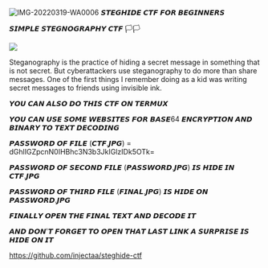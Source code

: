 ![IMG-20220319-WA0006](https://user-images.githubusercontent.com/84721027/159127191-10f38c4f-72bb-40f8-be1b-2fb517977bbc.jpg)
𝙎𝙏𝙀𝙂𝙃𝙄𝘿𝙀 𝘾𝙏𝙁 𝙁𝙊𝙍 𝘽𝙀𝙂𝙄𝙉𝙉𝙀𝙍𝙎

𝙎𝙄𝙈𝙋𝙇𝙀 𝙎𝙏𝙀𝙂𝙉𝙊𝙂𝙍𝘼𝙋𝙃𝙔 𝘾𝙏𝙁 🏳🏳

<p>

   <img src= "https://camo.githubusercontent.com/71b837571c48af3aa60a73dbc9d5936aa359d78efbfa8a6743cbbbc16b80ef4d/68747470733a2f2f63646e2e646973636f72646170702e636f6d2f6174746163686d656e74732f3830353930323039333930363630383138362f3830353931333937323533353539303932322f74656e6f722e676966"/>

</p>




Steganography is the practice of hiding a secret message in something that is not secret. But cyberattackers use steganography to do more than share messages. One of the first things I remember doing as a kid was writing secret messages to friends using invisible ink.




𝙔𝙊𝙐 𝘾𝘼𝙉 𝘼𝙇𝙎𝙊 𝘿𝙊 𝙏𝙃𝙄𝙎 𝘾𝙏𝙁 𝙊𝙉 𝙏𝙀𝙍𝙈𝙐𝙓





𝙔𝙊𝙐 𝘾𝘼𝙉 𝙐𝙎𝙀 𝙎𝙊𝙈𝙀 𝙒𝙀𝘽𝙎𝙄𝙏𝙀𝙎 𝙁𝙊𝙍 𝘽𝘼𝙎𝙀64 𝙀𝙉𝘾𝙍𝙔𝙋𝙏𝙄𝙊𝙉 𝘼𝙉𝘿 𝘽𝙄𝙉𝘼𝙍𝙔 𝙏𝙊 𝙏𝙀𝙓𝙏 𝘿𝙀𝘾𝙊𝘿𝙄𝙉𝙂



𝙋𝘼𝙎𝙎𝙒𝙊𝙍𝘿 𝙊𝙁  𝙁𝙄𝙇𝙀 (𝘾𝙏𝙁.𝙅𝙋𝙂)  = dGhlIGZpcnN0IHBhc3N3b3JkIGlzIDk5OTk=











𝙋𝘼𝙎𝙎𝙒𝙊𝙍𝘿 𝙊𝙁 𝙎𝙀𝘾𝙊𝙉𝘿 𝙁𝙄𝙇𝙀 (𝙋𝘼𝙎𝙎𝙒𝙊𝙍𝘿.𝙅𝙋𝙂) 𝙄𝙎 𝙃𝙄𝘿𝙀 𝙄𝙉 𝘾𝙏𝙁.𝙅𝙋𝙂











𝙋𝘼𝙎𝙎𝙒𝙊𝙍𝘿 𝙊𝙁 𝙏𝙃𝙄𝙍𝘿 𝙁𝙄𝙇𝙀 (𝙁𝙄𝙉𝘼𝙇.𝙅𝙋𝙂) 𝙄𝙎 𝙃𝙄𝘿𝙀 𝙊𝙉 𝙋𝘼𝙎𝙎𝙒𝙊𝙍𝘿.𝙅𝙋𝙂








𝙁𝙄𝙉𝘼𝙇𝙇𝙔 𝙊𝙋𝙀𝙉 𝙏𝙃𝙀 𝙁𝙄𝙉𝘼𝙇 𝙏𝙀𝙓𝙏 𝘼𝙉𝘿 𝘿𝙀𝘾𝙊𝘿𝙀 𝙄𝙏











𝘼𝙉𝘿 𝘿𝙊𝙉'𝙏 𝙁𝙊𝙍𝙂𝙀𝙏 𝙏𝙊 𝙊𝙋𝙀𝙉 𝙏𝙃𝘼𝙏 𝙇𝘼𝙎𝙏 𝙇𝙄𝙉𝙆 𝘼 𝙎𝙐𝙍𝙋𝙍𝙄𝙎𝙀 𝙄𝙎 𝙃𝙄𝘿𝙀 𝙊𝙉 𝙄𝙏










https://github.com/injectaa/steghide-ctf






  
   
 
